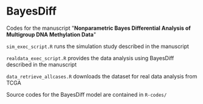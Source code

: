 # BayesDiff

Codes for the manuscript "**Nonparametric Bayes Differential Analysis of Multigroup DNA Methylation Data**"

`sim_exec_script.R` runs the simulation study described in the manuscript

`realdata_exec_script.R` provides the data analysis using BayesDiff described in the manuscript

`data_retrieve_allcases.R` downloads the dataset for real data analysis from TCGA

Source codes for the BayesDiff model are contained in `R-codes/`
